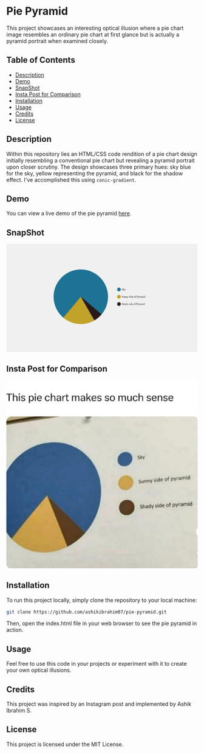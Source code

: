 # Pie Pyramid

This project showcases an interesting optical illusion where a pie chart image resembles an ordinary pie chart at first glance but is actually a pyramid portrait when examined closely.

## Table of Contents

- [Description](#description)
- [Demo](#demo)
- [SnapShot](#snapshot)
- [Insta Post for Comparison](#insta-post-for-comparison)
- [Installation](#installation)
- [Usage](#usage)
- [Credits](#credits)
- [License](#license)
  
## Description

Within this repository lies an HTML/CSS code rendition of a pie chart design initially resembling a conventional pie chart but revealing a pyramid portrait upon closer scrutiny. The design showcases three primary hues: sky blue for the sky, yellow representing the pyramid, and black for the shadow effect. I've accomplished this using `conic-gradient`.

## Demo

You can view a live demo of the pie pyramid [here](https://ashikibrahim07.github.io/pie-pyramid/).

## SnapShot

![SnapShot](https://github.com/ashikibrahim07/pie-pyramid/blob/main/pie%20pyramid%20snap.png)

## Insta Post for Comparison

![Insta SnapShot](https://github.com/ashikibrahim07/pie-pyramid/blob/main/Insta_Pie_Pyramid.jpg)

## Installation

To run this project locally, simply clone the repository to your local machine:

```bash
git clone https://github.com/ashikibrahim07/pie-pyramid.git
```

Then, open the index.html file in your web browser to see the pie pyramid in action.

## Usage

Feel free to use this code in your projects or experiment with it to create your own optical illusions.

## Credits

This project was inspired by an Instagram post and implemented by Ashik Ibrahim S.

## License

This project is licensed under the MIT License.
